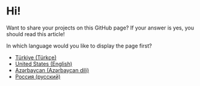 # Hi!
Want to share your projects on this GitHub page? If your answer is yes, you should read this article!

In which language would you like to display the page first?

- [Türkiye (Türkçe)](https://github.com/macesgamesstudios/rules/blob/main/raw/tr-TR.md)
- [United States (English)](https://github.com/macesgamesstudios/rules/blob/main/raw/en-US.md)
- [Azərbaycan (Azərbaycan dili)](https://github.com/macesgamesstudios/rules/blob/main/raw/az-AZ.md)
- [Россия (русский)](https://github.com/macesgamesstudios/rules/blob/main/raw/ru-RU.md)
